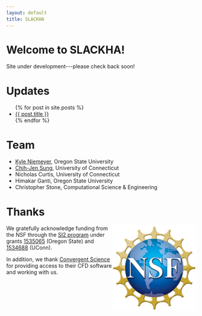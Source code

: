 ```yaml
---
layout: default
title: SLACKHA
---
```


# Welcome to SLACKHA!

Site under development---please check back soon!

# Updates

<ul>
  {% for post in site.posts %}
    <li>
      <a href="{{ post.url }}">{{ post.title }}</a>
    </li>
  {% endfor %}
</ul>

# Team

 * [Kyle Niemeyer](http://kyleniemeyer.com), Oregon State University
 * [Chih-Jen Sung](http://combdiaglab.engr.uconn.edu), University of Connecticut
 * Nicholas Curtis, University of Connecticut
 * Himakar Ganti, Oregon State University
 * Christopher Stone, Computational Science & Engineering

# Thanks

<img style="float: right;" src="/public/img/nsf1.jpg" width="224px">

We gratefully acknowledge funding from the NSF through the [SI2 program](www.nsf.gov/si2/)
under grants [1535065](https://www.nsf.gov/awardsearch/showAward?AWD_ID=1535065&HistoricalAwards=false) (Oregon State)
and [1534688](https://www.nsf.gov/awardsearch/showAward?AWD_ID=1534688&HistoricalAwards=false) (UConn).

In addition, we thank [Convergent Science](https://convergecfd.com) for providing access to their CFD
software and working with us.
